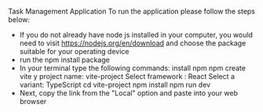 Task Management Application 
To run the application please follow the steps below: 
- If you do not already have node js installed in your computer, you 
would need to visit https://nodejs.org/en/download and choose the package
suitable for your operating device
- run the npm install package
- In your terminal type the following commands: 
    install npm
    npm create vite
    y
    project name: vite-project
    Select framework : React
    Select a variant: TypeScript
    cd vite-project
    npm install 
    npm run dev
- Next, copy the link from the "Local" option and paste into your web browser